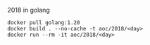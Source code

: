 2018 in golang

```
docker pull golang:1.20
docker build . --no-cache -t aoc/2018/<day>
docker run --rm -it aoc/2018/<day>
```